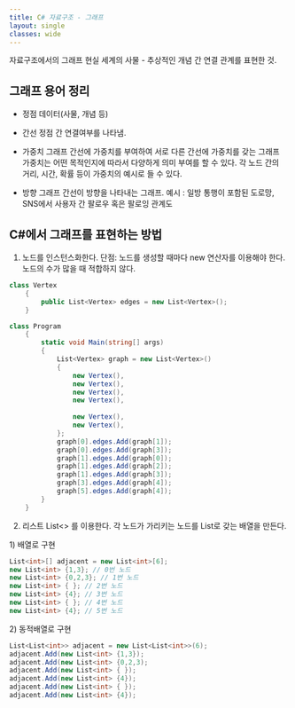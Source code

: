 ```yaml
---
title: C# 자료구조 - 그래프
layout: single
classes: wide
---
```


자료구조에서의 그래프
현실 세계의 사물 - 추상적인 개념 간 연결 관계를 표현한 것.

## 그래프 용어 정리
- 정점
    데이터(사물, 개념 등)
- 간선
    정점 간 연결여부를 나타냄.

- 가중치 그래프
    간선에 가중치를 부여하여 서로 다른 간선에 가중치를 갖는 그래프
    가중치는 어떤 목적인지에 따라서 다양하게 의미 부여를 할 수 있다.
    각 노드 간의 거리, 시간, 확률 등이 가중치의 예시로 들 수 있다.

- 방향 그래프
    간선이 방향을 나타내는 그래프.
    예시 : 일방 통행이 포함된 도로망, SNS에서 사용자 간 팔로우 혹은 팔로잉 관계도

## C#에서 그래프를 표현하는 방법
1. 노드를 인스턴스화한다.
    단점: 노드를 생성할 때마다 new 연산자를 이용해야 한다.
    노드의 수가 많을 때 적합하지 않다.
```C#
class Vertex
    {
        public List<Vertex> edges = new List<Vertex>();        
    }

class Program 
    {
        static void Main(string[] args)
        {
            List<Vertex> graph = new List<Vertex>()
            {
                new Vertex(),
                new Vertex(),
                new Vertex(),
                new Vertex(),
                
                new Vertex(),
                new Vertex(),
            };
            graph[0].edges.Add(graph[1]);
            graph[0].edges.Add(graph[3]);
            graph[1].edges.Add(graph[0]);
            graph[1].edges.Add(graph[2]);
            graph[1].edges.Add(graph[3]);
            graph[3].edges.Add(graph[4]);
            graph[5].edges.Add(graph[4]);
        }
    }
```


2. 리스트 List<> 를 이용한다.
    각 노드가 가리키는 노드를 List로 갖는 배열을 만든다.
    
1\) 배열로 구현
```C#
List<int>[] adjacent = new List<int>[6];
new List<int> {1,3}; // 0번 노드
new List<int> {0,2,3}; // 1번 노드
new List<int> { }; // 2번 노드
new List<int> {4}; // 3번 노드
new List<int> { }; // 4번 노드
new List<int> {4}; // 5번 노드
```


2\) 동적배열로 구현
```C#
List<List<int>> adjacent = new List<List<int>>(6);
adjacent.Add(new List<int> {1,3});
adjacent.Add(new List<int> {0,2,3);
adjacent.Add(new List<int> { });
adjacent.Add(new List<int> {4});
adjacent.Add(new List<int> { });
adjacent.Add(new List<int> {4});
```

